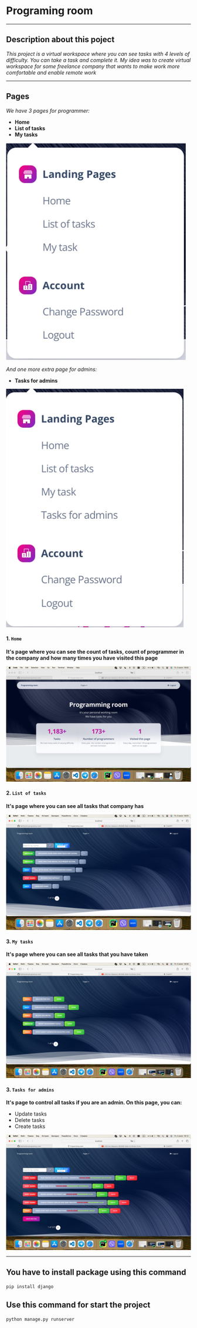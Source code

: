 # Programing room 
___
## Description about this poject

 *This project is a virtual workspace where you can see tasks with 4 levels of difficulty. You can take a task and complete it. My idea was to create virtual workspace for some freelance company that wants to make work more comfortable and enable remote work*
___
## Pages
 *We have 3 pages for programmer:*
 + **Home** 
 + **List of tasks**
 + **My tasks**
  
  ![Alt text](photos_for_README/D2901E0E-D2A4-4180-BF23-543D145BF693-1.jpeg)  
   
*And one more extra page for admins:*    
+ **Tasks for admins**


![Alt text](photos_for_README/4C7988FF-C9A5-4594-A548-8B2F9015FBD9.jpeg)
#### 1. `Home`

   **It's page where you can see the count of tasks, count of programmer in the company and how many times you have visited this page**

![Alt text](photos_for_README/15587A72-7324-435D-8E82-CEA71CB56DE0.jpeg)

#### 2. `List of tasks`

   **It's page where you can see all tasks that company has**

![Alt text](photos_for_README/876F0641-C88D-4049-AC69-12EF7A33CF99.jpeg)   

#### 3. `My tasks`

   **It's page where you can see all tasks that you have taken**

![Alt text](photos_for_README/E4F06F2B-5BD3-40D4-8CCA-A0D2E1E6659C.jpeg)   

#### 3. `Tasks for admins`

   **It's page to control all tasks if you are an admin. On this page, you can:**
   + Update tasks
   + Delete tasks
   + Create tasks
  
![Alt text](photos_for_README/B7948DC3-CE2D-4F6D-8A85-A04663EA358A.jpeg)

___
## You have to install package using this command
`pip install django`

## Use this command for start the project 
`python manage.py runserver`